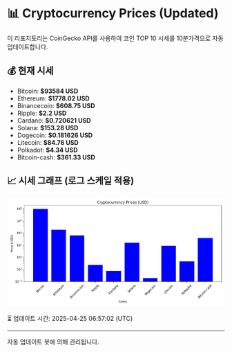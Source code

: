 
# 📊 Cryptocurrency Prices (Updated)

이 리포지토리는 CoinGecko API를 사용하여 코인 TOP 10 시세를 10분가격으로 자동 업데이트합니다.

## 💰 현재 시세
- Bitcoin: **$93584 USD**
- Ethereum: **$1778.02 USD**
- Binancecoin: **$608.75 USD**
- Ripple: **$2.2 USD**
- Cardano: **$0.720621 USD**
- Solana: **$153.28 USD**
- Dogecoin: **$0.181626 USD**
- Litecoin: **$84.76 USD**
- Polkadot: **$4.34 USD**
- Bitcoin-cash: **$361.33 USD**

## 📈 시세 그래프 (로그 스케일 적용)
![Crypto Prices](crypto_prices.png)

⏳ 업데이트 시간: 2025-04-25 06:57:02 (UTC)

---
자동 업데이트 봇에 의해 관리됩니다.
